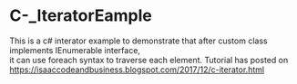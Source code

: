 # C-_IteratorEample

This is a c# interator example to demonstrate that after custom class implements IEnumerable interface,  
it can use foreach syntax to traverse each element. 
Tutorial has posted on https://isaaccodeandbusiness.blogspot.com/2017/12/c-iterator.html
